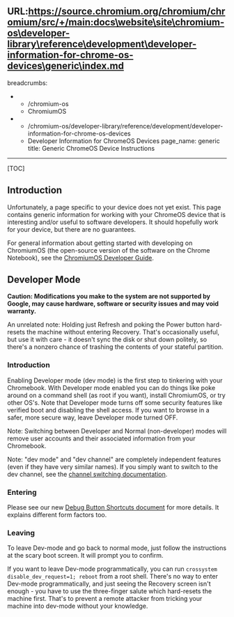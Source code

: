 URL:https://source.chromium.org/chromium/chromium/src/+/main:docs\website\site\chromium-os\developer-library\reference\development\developer-information-for-chrome-os-devices\generic\index.md
---
breadcrumbs:
- - /chromium-os
  - ChromiumOS
- - /chromium-os/developer-library/reference/development/developer-information-for-chrome-os-devices
  - Developer Information for ChromeOS Devices
page_name: generic
title: Generic ChromeOS Device Instructions
---

[TOC]

## Introduction

Unfortunately, a page specific to your device does not yet exist. This page
contains generic information for working with your ChromeOS device that is
interesting and/or useful to software developers. It should hopefully work for
your device, but there are no guarantees.

For general information about getting started with developing on ChromiumOS
(the open-source version of the software on the Chrome Notebook), see the
[ChromiumOS Developer Guide](/chromium-os/developer-guide).

## Developer Mode

**Caution: Modifications you make to the system are not supported by Google, may
cause hardware, software or security issues and may void warranty.**

An unrelated note: Holding just Refresh and poking the Power button hard-resets
the machine without entering Recovery. That's occasionally useful, but use it
with care - it doesn't sync the disk or shut down politely, so there's a nonzero
chance of trashing the contents of your stateful partition.

### Introduction

Enabling Developer mode (dev mode) is the first step to tinkering with your
Chromebook. With Developer mode enabled you can do things like poke around on a
command shell (as root if you want), install ChromiumOS, or try other OS's.
Note that Developer mode turns off some security features like verified boot and
disabling the shell access. If you want to browse in a safer, more secure way,
leave Developer mode turned OFF.

Note: Switching between Developer and Normal (non-developer) modes will remove
user accounts and their associated information from your Chromebook.

Note: "dev mode" and "dev channel" are completely independent features (even if
they have very similar names). If you simply want to switch to the dev channel,
see the [channel switching
documentation](https://support.google.com/chromebook/answer/1086915).

### Entering

Please see our new [Debug Button Shortcuts
document](/chromium-os/developer-library/guides/debugging/debug-buttons)
for more details. It explains different form factors too.

### Leaving

To leave Dev-mode and go back to normal mode, just follow the instructions at
the scary boot screen. It will prompt you to confirm.

If you want to leave Dev-mode programmatically, you can run `crossystem
disable_dev_request=1; reboot` from a root shell. There's no way to enter
Dev-mode programmatically, and just seeing the Recovery screen isn't enough -
you have to use the three-finger salute which hard-resets the machine first.
That's to prevent a remote attacker from tricking your machine into dev-mode
without your knowledge.
